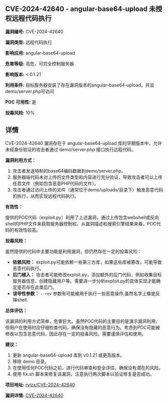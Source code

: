 ## CVE-2024-42640 - angular-base64-upload 未授权远程代码执行

**漏洞编号:** CVE-2024-42640

**漏洞类型:** 远程代码执行

**影响应用:** angular-base64-upload

**危害等级:** 高危，可完全控制服务器

**影响版本:** < 0.1.21

**利用条件:** 目标服务器安装了存在漏洞版本的angular-base64-upload，并且demo/server.php可访问

**POC 可用性:** 是

**投毒风险:** 10%

## 详情

CVE-2024-42640 漏洞存在于 angular-base64-upload 库的早期版本中，允许未经身份验证的攻击者通过 demo/server.php 接口执行远程代码。 

**漏洞利用方式：**

1.  攻击者发送特制的base64编码数据到demo/server.php。
2.  服务器端代码未对上传的文件类型和内容进行充分验证，导致攻击者可以上传任意文件（例如包含恶意PHP代码的文件）。
3.  攻击者通过访问上传的文件（通常位于demo/uploads/目录下）触发恶意代码的执行，从而实现远程代码执行。

**有效性：**

提供的POC代码（exploit.py）利用了上述漏洞，通过上传包含webshell或反向shell的PHP文件来获取服务器控制权。从漏洞描述和搜索引擎结果来看，POC代码的有效性较高。

**投毒风险：**

虽然提供的代码中主要功能是利用漏洞，但仍然存在一定的投毒风险：

*   **依赖风险：** exploit.py可能依赖一些第三方库，如果这些库被篡改，可能导致恶意代码执行。
*   **后门植入：** 攻击者可能修改exploit.py，添加额外的后门代码，例如收集目标服务器信息、创建隐藏用户等。需要进一步分析exploit.py的具体实现才能确定是否存在此类后门。
*   **误导性参数：** `--rev` 参数有可能被用于执行一些恶意操作,虽然名字上像是反弹shell.

**总体评估：**

该漏洞的利用方式简单，危害巨大。虽然POC代码的主要目的是演示漏洞利用，但用户在使用时应仔细检查代码，确保没有隐藏的恶意行为。考虑到POC可能被修改以包含恶意代码，因此存在一定的投毒风险。需要谨慎评估和使用。

**建议：**

1.  更新 angular-base64-upload 库到 v0.1.21 或更高版本。
2.  移除 demo 目录。
3.  在使用任何POC代码之前，进行代码审查和安全评估，确保没有潜在的风险。
4.  使用 fix.sh 脚本来修复该漏洞，注意执行两次脚本以验证修复是否成功。

**项目地址:** [rvizx/CVE-2024-42640](https://github.com/rvizx/CVE-2024-42640)

**漏洞详情:** [CVE-2024-42640](https://nvd.nist.gov/vuln/detail/CVE-2024-42640)